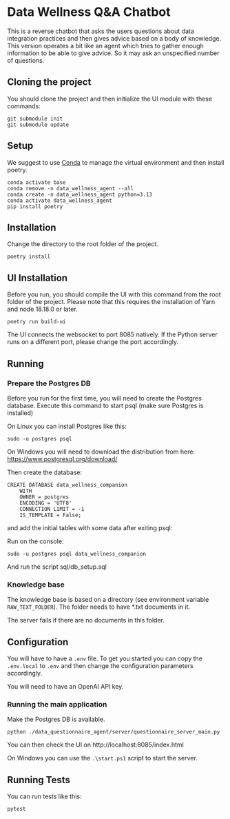 # Data Wellness Q&A Chatbot

This is a reverse chatbot that asks the users questions about data integration practices and then gives advice based on a body of knowledge.
This version operates a bit like an agent which tries to gather enough information to be able to give advice. So it may ask an unspecified number of questions.

## Cloning the project 

You should clone the project and then initialize the UI module with these commands:

```
git submodule init
git submodule update
```

## Setup

We suggest to use [Conda](https://docs.conda.io/en/latest/) to manage the virtual environment and then install poetry.

```
conda activate base
conda remove -n data_wellness_agent --all
conda create -n data_wellness_agent python=3.13
conda activate data_wellness_agent
pip install poetry
```

## Installation

Change the directory to the root folder of the project.

``` 
poetry install
```

## UI Installation

Before you run, you should compile the UI with this command from the root folder of the project. 
Please note that this requires the installation of Yarn and node 18.18.0 or later.

```
poetry run build-ui
```

The UI connects the websocket to port 8085 natively. If the Python server runs on a different port, please change the port accordingly.

## Running

### Prepare the Postgres DB

Before you run for the first time, you will need to create the Postgres database. Execute this command to start psql (make sure Postgres is installed)

On Linux you can install Postgres like this:

```
sudo -u postgres psql
```

On Windows you will need to download the distribution from here: https://www.postgresql.org/download/

Then create the database:

```
CREATE DATABASE data_wellness_companion
    WITH
    OWNER = postgres
    ENCODING = 'UTF8'
    CONNECTION LIMIT = -1
    IS_TEMPLATE = False;
```

and add the initial tables with some data after exiting psql:

Run on the console:

```
sudo -u postgres psql data_wellness_companion
```

And run the script sql/db_setup.sql


### Knowledge base 

The knowledge base is based on a directory (see environment variable `RAW_TEXT_FOLDER`). The folder needs to have *.txt documents in it.

The server fails if there are no documents in this folder.

## Configuration

You will have to have a `.env` file. To get you started you can copy the `.env.local` to `.env` and then change the configuration parameters accordingly.

You will need to have an OpenAI API key.

### Running the main application

Make the Postgres DB is available.

```
python ./data_questionnaire_agent/server/questionnaire_server_main.py
```

You can then check the UI on http://localhost:8085/index.html

On Windows you can use the `.\start.ps1` script to start the server.

## Running Tests

You can run tests like this:

```bash
pytest
```